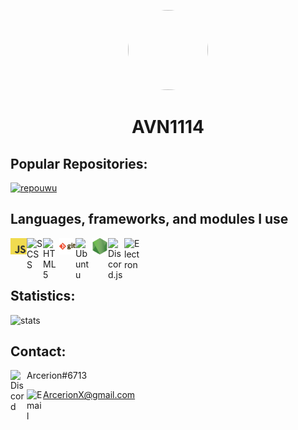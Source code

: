 <p align="center">
    <img style="border-radius: 100px" width="128" height="128" src="https://o.remove.bg/downloads/3042dc4b-6542-48f4-88d4-e2b568955812/60945964-removebg-preview.png">
</p>
<h1 align="center">AVN1114</h1>

## Popular Repositories:
[![repouwu](https://github-readme-stats.vercel.app/api/pin/?username=Prodigy-Hacking&repo=ProdigyMathGameHacking)](https://github.com/Prodigy-Hacking/ProdigyMathGameHacking)

## Languages, frameworks, and modules I use
<img align="left" alt="JavaScript" width="26px" src="https://raw.githubusercontent.com/github/explore/80688e429a7d4ef2fca1e82350fe8e3517d3494d/topics/javascript/javascript.png" />
<img align="left" alt="SCSS" width="26px" src="https://gencer.gallerycdn.vsassets.io/extensions/gencer/html-slim-scss-css-class-completion/1.7.6/1597954267759/Microsoft.VisualStudio.Services.Icons.Default" />
<img align="left" alt="HTML5" width="26px" src="https://icons-for-free.com/iconfiles/png/512/icon++html+icon-1320194800994962643.png" />
<img align="left" alt="Git" width="26px" src="https://raw.githubusercontent.com/github/explore/80688e429a7d4ef2fca1e82350fe8e3517d3494d/topics/git/git.png" />
<img align="left" alt="Ubuntu" width="26px" src="https://assets.ubuntu.com/v1/1be42010-cof_orange_hex.jpg" />
<img align="left" alt="Node.js" width="26px" src="https://raw.githubusercontent.com/github/explore/80688e429a7d4ef2fca1e82350fe8e3517d3494d/topics/nodejs/nodejs.png" />
<img align="left" alt="Discord.js" width="26px" src="https://discord.js.org/static/icons/favicon-32x32.png" />
<img align="left" alt="Electron" width="26px" src="https://upload.wikimedia.org/wikipedia/commons/thumb/9/91/Electron_Software_Framework_Logo.svg/256px-Electron_Software_Framework_Logo.svg.png" />
<br />
<br />
<br />

## Statistics:
![stats](https://github-readme-stats.vercel.app/api?username=AVN1114&count_private=true&show_icons=true&include_all_commits=true)

## Contact:
<img align="left" alt="Discord" width="26px" src="https://discord.com/assets/07dca80a102d4149e9736d4b162cff6f.ico" /> Arcerion#6713
<br />

<img align="left" alt="Email" width="26px" src="https://i.pinimg.com/236x/18/bc/21/18bc212b9eddf141fab6664bc754f72b.jpg" /> [ArcerionX@gmail.com](mailto:ArcerionX@gmail.com)


